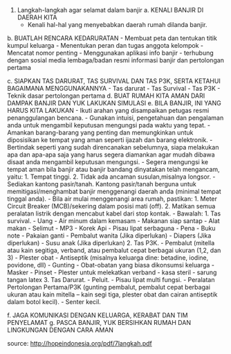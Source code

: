 1. Langkah-langkah agar selamat dalam banjir
  a. KENALI BANJIR DI DAERAH KITA
      - Kenali hal-hal yang menyebabkan daerah rumah dilanda banjir.
      
  b. BUATLAH RENCARA KEDARURATAN
      - Membuat peta dan tentukan titik kumpul keluarga
      - Menentukan peran dan tugas anggota kelompok
      - Mencatat nomor penting
      - Menggunakan aplikasi info banjir
      - terhubung dengan sosial media lembaga/badan resmi informasi banjir dan pertolongan pertama
      
  c. SIAPKAN TAS DARURAT, TAS SURVIVAL DAN TAS P3K, SERTA KETAHUI BAGAIMANA MENGGUNAKANNYA
      - Tas darurat
      - Tas Survival
      - Tas P3K
      - Teknik dasar pertolongan pertama
  d. BUAT RUMAH KITA AMAN DARI DAMPAK BANJIR DAN YUK LAKUKAN SIMULASI
  e. BILA BANJIR, INI YANG HARUS KITA LAKUKAN
      - Ikuti arahan yang disampaikan petugas resmi penanggulangan bencana.
      - Gunakan intuisi, pengetahuan dan pengalaman anda untuk mengambil keputusan mengungsi pada waktu yang tepat.
      - Amankan barang-barang yang penting dan memungkinkan untuk diposisikan ke tempat yang aman seperti ijazah dan barang elektronik.
      - Bertindak seperti yang sudah direncanakan sebelumnya, siapa melakukan apa dan apa-apa saja yang harus segera diamankan agar mudah dibawa disaat anda mengambil keputusan mengungsi.
      - Segera mengungsi ke tempat aman bila banjir atau banjir bandang dinyatakan telah mengancam, yaitu:
          1. Tempat tinggi.
          2. Tidak ada ancaman susulan,misalnya longsor.
      - Sediakan kantong pasir/tanah. Kantong pasir/tanah berguna untuk memitigasi/menghambat banjir menggenangi daerah anda (minimal tempat tinggal anda).
      - Bila air mulai menggenangi area rumah, pastikan:
          1. Meter Circuit Breaker (MCB)/sekering dalam posisi mati (off).
          2. Matikan semua peralatan listrik dengan mencabut kabel dari stop kontak.
      - Bawalah:
          1. Tas survival.
              - Uang
              - Air minum dalam kemasam
              - Makanan siap santap
              - Alat makan
              - Selimut
              - MP3
              - Korek Api
              - Pisau lipat serbaguna
              - Pena
              - Buku note
              - Pakaian ganti
              - Pembalut wanita (Jika diperlukan)
              - Diapers (Jika diperlukan)
              - Susu anak (Jika diperlukan)
          2. Tas P3K.
              - Pembalut (mitella atau kain segitiga, verband, atau pembalut cepat berbagai ukuran (1,2, dan 3)
              - Plester obat
              - Antiseptik (misalnya keluarga dine: betadine, iodine, povidone, dll)
              - Gunting
              - Obat-obatan yang biasa dikonsumsi keluarga
              - Masker
              - Pinset
              - Plester untuk melekatkan verband
              - kasa steril
              - sarung tangan latex
          3. Tas Darurat.
              - Peluit.
              - Pisau lipat multi fungsi.
              - Peralatan Pertolongan Pertama/P3K (gunting pembalut, pembalut cepat berbagai ukuran atau kain mitella – kain segi tiga, plester obat dan cairan antiseptik dalam botol kecil).
              - Senter kecil.
      
  f. JAGA KOMUNIKASI DENGAN KELUARGA, KERABAT DAN TIM PENYELAMAT
  g. PASCA BANJIR, YUK BERSIHKAN RUMAH DAN LINGKUNGAN DENGAN CARA AMAN
  
  
  source: http://hopeindonesia.org/pdf/7langkah.pdf
